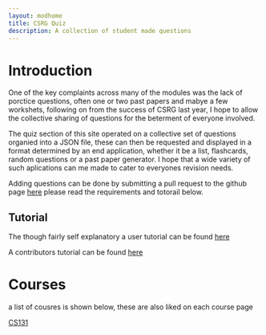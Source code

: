 ```yaml
---
layout: modhome
title: CSRG Quiz
description: A collection of student made questions
---
```

# Introduction
One of the key complaints across many of the modules was the lack of porctice questions, often one or two past papers and mabye a few workshets, following on 
from the success of CSRG last year, I hope to allow the collective sharing of questions for the beterment of everyone involved.

The quiz section of this site operated on a collective set of questions organied into a JSON file, these can then be requested and displayed in a format determined by an end application, whether it be a list, flashcards, random questions or a past paper generator. I hope that a wide variety of such aplications can me made to cater to everyones revision needs.

Adding questions can be done by submitting a pull request to the github page [here](https://github.com/CSRG-Group/dcs-notes.github.io) please read the requirements and totorail below.

## Tutorial
The though fairly self explanatory a user tutorial can be found [here](tutorial/User.html)

A contributors tutorial can be found [here](tutorial/Contributor.html)

# Courses
a list of cousres is shown below, these are also liked on each course page

[CS131](sites/list.html?course=CS132)